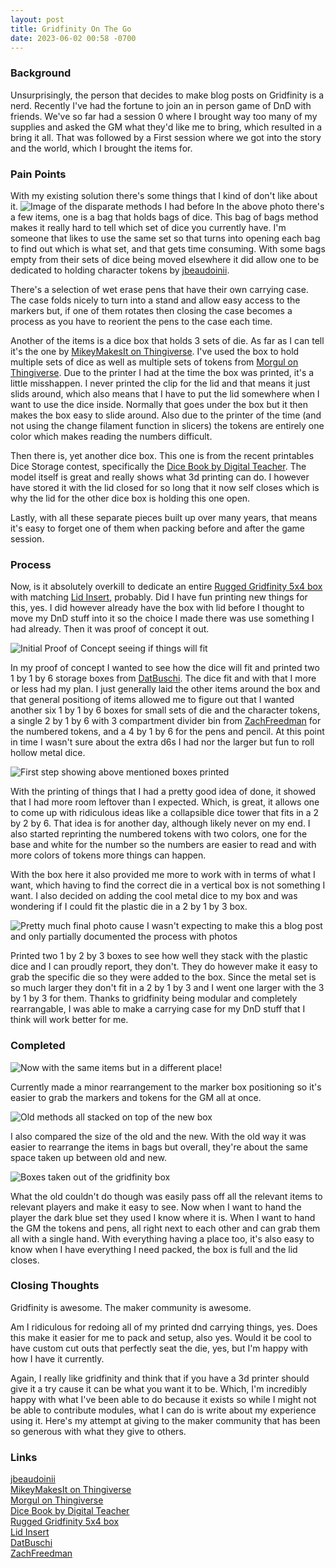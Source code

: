 ```yaml
---
layout: post
title: Gridfinity On The Go
date: 2023-06-02 00:58 -0700
---
```


### Background
Unsurprisingly, the person that decides to make blog posts on Gridfinity is a nerd. Recently I've had the fortune to join an in person game of DnD with friends. We've so far had a session 0 where I brought way too many of my supplies and asked the GM what they'd like me to bring, which resulted in a bring it all. That was followed by a First session where we got into the story and the world, which I brought the items for. 

### Pain Points
With my existing solution there's some things that I kind of don't like about it. 
![Image of the disparate methods I had before](https://i.imgur.com/L2I2wcx.jpg)
In the above photo there's a few items, one is a bag that holds bags of dice. This bag of bags method makes it really hard to tell which set of dice you currently have. I'm someone that likes to use the same set so that turns into opening each bag to find out which is what set, and that gets time consuming. With some bags empty from their sets of dice being moved elsewhere it did allow one to be dedicated to holding character tokens by [jbeaudoinii](https://www.thingiverse.com/thing:2538817).

There's a selection of wet erase pens that have their own carrying case. The case folds nicely to turn into a stand and allow easy access to the markers but, if one of them rotates then closing the case becomes a process as you have to reorient the pens to the case each time. 

Another of the items is a dice box that holds 3 sets of die. As far as I can tell it's the one by [MikeyMakesIt on Thingiverse](https://www.thingiverse.com/thing:3383883). I've used the box to hold multiple sets of dice as well as multiple sets of tokens from [Morgul on Thingiverse](https://www.thingiverse.com/thing:1253010). Due to the printer I had at the time the box was printed, it's a little misshappen. I never printed the clip for the lid and that means it just slids around, which also means that I have to put the lid somewhere when I want to use the dice inside. Normally that goes under the box but it then makes the box easy to slide around. Also due to the printer of the time (and not using the change filament function in slicers) the tokens are entirely one color which makes reading the numbers difficult. 

Then there is, yet another dice box. This one is from the recent printables Dice Storage contest, specifically the [Dice Book by Digital Teacher](https://www.printables.com/model/434170-dice-book). The model itself is great and really shows what 3d printing can do. I however have stored it with the lid closed for so long that it now self closes which is why the lid for the other dice box is holding this one open. 

Lastly, with all these separate pieces built up over many years, that means it's easy to forget one of them when packing before and after the game session. 

### Process
Now, is it absolutely overkill to dedicate an entire [Rugged Gridfinity 5x4 box](https://www.printables.com/model/361829-rugged-gridfinity-box) with matching [Lid Insert](https://www.printables.com/model/491142-rugged-gridfinity-box-lid-insert), probably. Did I have fun printing new things for this, yes. I did however already have the box with lid before I thought to move my DnD stuff into it so the choice I made there was use something I had already. Then it was proof of concept it out. 

![Initial Proof of Concept seeing if things will fit](https://i.imgur.com/26GU6ZR.jpg)

In my proof of concept I wanted to see how the dice will fit and printed two 1 by 1 by 6 storage boxes from [DatBuschi](https://www.printables.com/model/175692-gridfinity-storage-boxes). The dice fit and with that I more or less had my plan. I just generally laid the other items around the box and that general positiong of items allowed me to figure out that I wanted another six 1 by 1 by 6 boxes for small sets of die and the character tokens, a single 2 by 1 by 6 with 3 compartment divider bin from [ZachFreedman](https://thangs.com/designer/models/3d-model/60721) for the numbered tokens, and a 4 by 1 by 6 for the pens and pencil. At this point in time I wasn't sure about the extra d6s I had nor the larger but fun to roll hollow metal dice. 

![First step showing above mentioned boxes printed](https://i.imgur.com/LF6q8Pc.jpg)

With the printing of things that I had a pretty good idea of done, it showed that I had more room leftover than  I expected. Which, is great, it allows one to come up with ridiculous ideas like a collapsible dice tower that fits in a 2 by 2 by 6. That idea is for another day, although likely never on my end. I also started reprinting the numbered tokens with two colors, one for the base and white for the number so the numbers are easier to read and with more colors of tokens more things can happen.

With the box here it also provided me more to work with in terms of what I want, which having to find the correct die in a vertical box is not something I want. I also decided on adding the cool metal dice to my box and was wondering if I could fit the plastic die in a 2 by 1 by 3 box. 

![Pretty much final photo cause I wasn't expecting to make this a blog post and only partially documented the process with photos](https://i.imgur.com/3ov4In1.jpg)

Printed two 1 by 2 by 3 boxes to see how well they stack with the plastic dice and I can proudly report, they don't. They do however make it easy to grab the specific die so they were added to the box. Since the metal set is so much larger they don't fit in a 2 by 1 by 3 and I went one larger with the 3 by 1 by 3 for them. Thanks to gridfinity being modular and completely rearrangable, I was able to make a carrying case for my DnD stuff that I think will work better for me. 

### Completed

![Now with the same items but in a different place!](https://i.imgur.com/l5SBaFZ.jpg)

Currently made a minor rearrangement to the marker box positioning so it's easier to grab the markers and tokens for the GM all at once.

![Old methods all stacked on top of the new box](https://i.imgur.com/VMT4NwK.jpg)

I also compared the size of the old and the new. With the old way it was easier to rearrange the items in bags but overall, they're about the same space taken up between old and new. 

![Boxes taken out of the gridfinity box](https://i.imgur.com/s0nw9IG.jpg)

What the old couldn't do though was easily pass off all the relevant items to relevant players and make it easy to see. Now when I want to hand the player the dark blue set they used I know where it is. When I want to hand the GM the tokens and pens, all right next to each other and can grab them all with a single hand. With everything having a place too, it's also easy to know when I have everything I need packed, the box is full and the lid closes. 

### Closing Thoughts

Gridfinity is awesome. The maker community is awesome. 

Am I ridiculous for redoing all of my printed dnd carrying things, yes. Does this make it easier for me to pack and setup, also yes. Would it be cool to have custom cut outs that perfectly seat the die, yes, but I'm happy with how I have it currently. 

Again, I really like gridfinity and think that if you have a 3d printer should give it a try cause it can be what you want it to be. Which, I'm incredibly happy with what I've been able to do because it exists so while I might not be able to contribute modules, what I can do is write about my experience using it. Here's my attempt at giving to the maker community that has been so generous with what they give to others. 

### Links
[jbeaudoinii](https://www.thingiverse.com/thing:2538817)\
[MikeyMakesIt on Thingiverse](https://www.thingiverse.com/thing:3383883)\
[Morgul on Thingiverse](https://www.thingiverse.com/thing:1253010)\
[Dice Book by Digital Teacher](https://www.printables.com/model/434170-dice-book)\
[Rugged Gridfinity 5x4 box](https://www.printables.com/model/361829-rugged-gridfinity-box)\
[Lid Insert](https://www.printables.com/model/491142-rugged-gridfinity-box-lid-insert)\
[DatBuschi](https://www.printables.com/model/175692-gridfinity-storage-boxes)\
[ZachFreedman](https://thangs.com/designer/models/3d-model/60721)